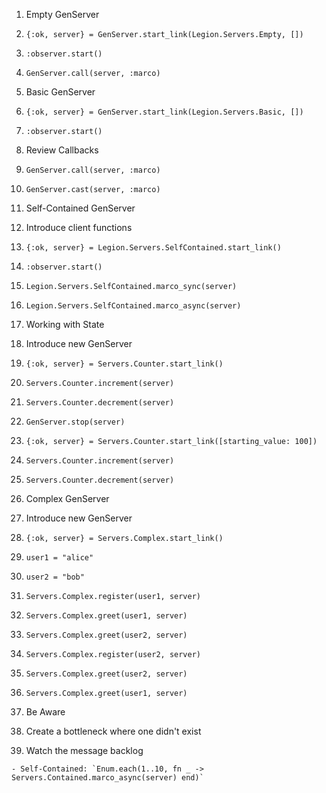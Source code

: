 1. Empty GenServer

  1. `{:ok, server} = GenServer.start_link(Legion.Servers.Empty, [])`
  2. `:observer.start()`
  3. `GenServer.call(server, :marco)`

2. Basic GenServer

  1. `{:ok, server} = GenServer.start_link(Legion.Servers.Basic, [])`
  2. `:observer.start()`
  3. Review Callbacks
  4. `GenServer.call(server, :marco)`
  5. `GenServer.cast(server, :marco)`

3. Self-Contained GenServer

  1. Introduce client functions
  2. `{:ok, server} = Legion.Servers.SelfContained.start_link()`
  3. `:observer.start()`
  4. `Legion.Servers.SelfContained.marco_sync(server)`
  5. `Legion.Servers.SelfContained.marco_async(server)`

4. Working with State

  1. Introduce new GenServer
  2. `{:ok, server} = Servers.Counter.start_link()`
  3. `Servers.Counter.increment(server)`
  4. `Servers.Counter.decrement(server)`
  5. `GenServer.stop(server)`
  6. `{:ok, server} = Servers.Counter.start_link([starting_value: 100])`
  7. `Servers.Counter.increment(server)`
  8. `Servers.Counter.decrement(server)`

5. Complex GenServer

  1. Introduce new GenServer
  2. `{:ok, server} = Servers.Complex.start_link()`
  3. `user1 = "alice"`
  4. `user2 = "bob"`
  5. `Servers.Complex.register(user1, server)`
  6. `Servers.Complex.greet(user1, server)`
  7. `Servers.Complex.greet(user2, server)`
  8. `Servers.Complex.register(user2, server)`
  9. `Servers.Complex.greet(user2, server)`
  10. `Servers.Complex.greet(user1, server)`

6. Be Aware

  1. Create a bottleneck where one didn't exist
  2. Watch the message backlog

    - Self-Contained: `Enum.each(1..10, fn _ -> Servers.Contained.marco_async(server) end)`
